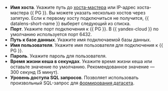 * **Имя хоста**. Укажите путь до [хоста-мастера](https://www.postgresql.org/docs/16/runtime-config-replication.html#RUNTIME-CONFIG-REPLICATION-PRIMARY) или IP-адрес хоста-мастера {{ PG }}. Вы можете указать несколько хостов через запятую. Если к первому хосту подключиться не получится, {{ datalens-short-name }} выберет следующий из списка.
* **Порт**. Укажите порт подключения к {{ PG }}. В {{ yandex-cloud }} по умолчанию используется порт 6432.
* **Путь к базе данных**. Укажите имя подключаемой базы данных.
* **Имя пользователя**. Укажите имя пользователя для подключения к {{ PG }}.
* **Пароль**. Укажите пароль для пользователя.
* **Время жизни кеша в секундах**. Укажите время жизни кеша или оставьте значение по умолчанию. Рекомендованное значение — 300 секунд (5 минут).
* **Уровень доступа SQL запросов**. Позволяет использовать произвольный SQL-запрос для [формирования датасета](../../datalens/dataset/settings.md#sql-request-in-datatset).
